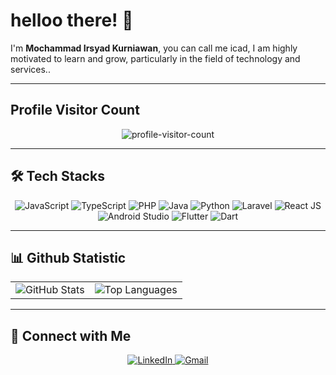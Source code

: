 <h1>helloo there! 👋</h1>
<p>
  I'm <strong>Mochammad Irsyad Kurniawan</strong>, you can call me icad, I am highly motivated to learn and grow, particularly in the field of technology and services..
</p>

---

## Profile Visitor Count
<p align="center">
  <img src="https://komarev.com/ghpvc/?username=mochammadirsyadkurniawan&label=Profile%20Visitor%20Count&color=0e75b6&style=flat-square" alt="profile-visitor-count" />
</p>

---

## 🛠️ Tech Stacks
<p align="center">
  <img src="https://img.shields.io/badge/JavaScript-F7DF1E?style=for-the-badge&logo=javascript&logoColor=black" alt="JavaScript" />
  <img src="https://img.shields.io/badge/TypeScript-3178C6?style=for-the-badge&logo=typescript&logoColor=white" alt="TypeScript" />
  <img src="https://img.shields.io/badge/PHP-777BB4?style=for-the-badge&logo=php&logoColor=white" alt="PHP" />
  <img src="https://img.shields.io/badge/Java-007396?style=for-the-badge&logo=java&logoColor=white" alt="Java" />
  <img src="https://img.shields.io/badge/Python-3776AB?style=for-the-badge&logo=python&logoColor=white" alt="Python" />
  <img src="https://img.shields.io/badge/Laravel-FF2D20?style=for-the-badge&logo=laravel&logoColor=white" alt="Laravel" />
  <img src="https://img.shields.io/badge/React-20232A?style=for-the-badge&logo=react&logoColor=61DAFB" alt="React JS" />
  <img src="https://img.shields.io/badge/Android%20Studio-333333?style=for-the-badge&logo=android-studio&logoColor=white" alt="Android Studio" />
  <img src="https://img.shields.io/badge/Flutter-02569B?style=for-the-badge&logo=flutter&logoColor=white" alt="Flutter" />
  <img src="https://img.shields.io/badge/Dart-0175C2?style=for-the-badge&logo=dart&logoColor=white" alt="Dart" />
</p>

---

## 📊 Github Statistic
<div align="center">
  <table>
    <tr>
      <td>
        <img src="https://github-readme-stats.vercel.app/api?username=mochammadirsyadkurniawan&show_icons=true&theme=radical&hide=issues&count_private=true" alt="GitHub Stats" />
      </td>
      <td>
        <img src="https://github-readme-stats.vercel.app/api/top-langs/?username=mochammadirsyadkurniawan&layout=compact&theme=radical" alt="Top Languages" />
      </td>
    </tr>
  </table>
</div>

---

## 🤝 Connect with Me
<p align="center">
  <a href="https://linkedin.com/in/your-profile](https://www.linkedin.com/in/mochammadirsyadkurniawan/" target="_blank">
    <img src="https://img.shields.io/badge/LinkedIn-0A66C2?style=for-the-badge&logo=linkedin&logoColor=white" alt="LinkedIn" />
  </a>
  <a href="mailto:your-email@example.com">
    <img src="https://img.shields.io/badge/Gmail-EA4335?style=for-the-badge&logo=gmail&logoColor=white" alt="Gmail" />
  </a>
</p>



<!---
mochammadirsyadkurniawan/mochammadirsyadkurniawan is a ✨ special ✨ repository because its `README.md` (this file) appears on your GitHub profile.
You can click the Preview link to take a look at your changes.
--->
